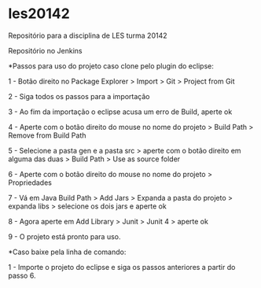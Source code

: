 les20142
========

Repositório para a disciplina de LES turma 20142
<p>Repositório no Jenkins</p>

<p>*Passos para uso do projeto caso clone pelo plugin do eclipse:</p>
<p>1 - Botão direito no Package Explorer > Import > Git > Project from Git</p>
<p>2 - Siga todos os passos para a importação</p>
<p>3 - Ao fim da importação o eclipse acusa um erro de Build, aperte ok</p>
<p>4 - Aperte com o botão direito do mouse no nome do projeto > Build Path > Remove from Build Path</p>
<p>5 - Selecione a pasta gen e a pasta src > aperte com o botão direito em alguma das duas > Build Path > Use as source folder</p>
<p>6 - Aperte com o botão direito do mouse no nome do projeto > Propriedades</p>
<p>7 - Vá em Java Build Path > Add Jars > Expanda a pasta do projeto > expanda libs > selecione os dois jars e aperte ok</p>
<p>8 - Agora aperte em Add Library > Junit > Junit 4 > aperte ok</p>
<p>9 - O projeto está pronto para uso.</p>

<p>*Caso baixe pela linha de comando:</p>
<p>1 - Importe o projeto do eclipse e siga os passos anteriores a partir do passo 6.</p>
